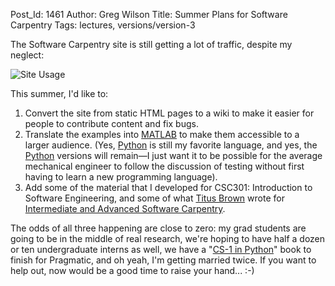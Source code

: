 Post_Id: 1461
Author: Greg Wilson
Title: Summer Plans for Software Carpentry
Tags: lectures, versions/version-3

<p>The Software Carpentry site is still getting a lot of traffic, despite my neglect:</p>
<p><img src="|filename|/files/2008/04/usage.png" alt="Site Usage" /></p>
<p>This summer, I'd like to:</p>
<ol>
<li>Convert the site from static HTML pages to a wiki to make it easier for people to contribute content and fix bugs.</li>
<li>Translate the examples into <a href="http://www.mathworks.com">MATLAB</a> to make them accessible to a larger audience. (Yes, <a href="http://www.python.org">Python</a> is still my favorite language, and yes, the <a href="http://www.python.org">Python</a> versions will remain&mdash;I just want it to be possible for the average mechanical engineer to follow the discussion of testing without first having to learn a new programming language).</li>
<li>Add some of the material that I developed for CSC301: Introduction to Software Engineering, and some of what <a href="http://ivory.idyll.org/blog">Titus Brown</a> wrote for <a href="http://ivory.idyll.org/articles/advanced-swc/">Intermediate and Advanced Software Carpentry</a>.</li>
</ol>
<p>The odds of all three happening are close to zero: my grad students are going to be in the middle of real research, we're hoping to have half a dozen or ten undergraduate interns as well, we have a "<a href="http://pragprog.com/book/gwpy/practical-programming">CS-1 in Python</a>" book to finish for Pragmatic, and oh yeah, I'm getting married twice.  If you want to help out, now would be a good time to raise your hand... :-)</p>
